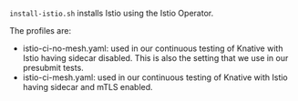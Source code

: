 `install-istio.sh` installs Istio using the Istio Operator.

The profiles are:

- istio-ci-no-mesh.yaml: used in our continuous testing of Knative with Istio
  having sidecar disabled. This is also the setting that we use in our presubmit
  tests.
- istio-ci-mesh.yaml: used in our continuous testing of Knative with Istio
  having sidecar and mTLS enabled.
